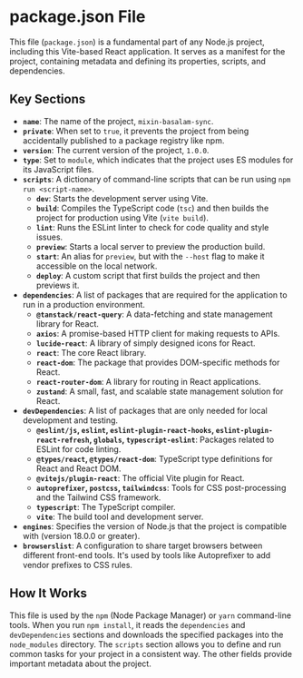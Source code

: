 # package.json File

This file (`package.json`) is a fundamental part of any Node.js project, including this Vite-based React application. It serves as a manifest for the project, containing metadata and defining its properties, scripts, and dependencies.

## Key Sections

- **`name`**: The name of the project, `mixin-basalam-sync`.
- **`private`**: When set to `true`, it prevents the project from being accidentally published to a package registry like npm.
- **`version`**: The current version of the project, `1.0.0`.
- **`type`**: Set to `module`, which indicates that the project uses ES modules for its JavaScript files.
- **`scripts`**: A dictionary of command-line scripts that can be run using `npm run <script-name>`.
  - **`dev`**: Starts the development server using Vite.
  - **`build`**: Compiles the TypeScript code (`tsc`) and then builds the project for production using Vite (`vite build`).
  - **`lint`**: Runs the ESLint linter to check for code quality and style issues.
  - **`preview`**: Starts a local server to preview the production build.
  - **`start`**: An alias for `preview`, but with the `--host` flag to make it accessible on the local network.
  - **`deploy`**: A custom script that first builds the project and then previews it.
- **`dependencies`**: A list of packages that are required for the application to run in a production environment.
  - **`@tanstack/react-query`**: A data-fetching and state management library for React.
  - **`axios`**: A promise-based HTTP client for making requests to APIs.
  - **`lucide-react`**: A library of simply designed icons for React.
  - **`react`**: The core React library.
  - **`react-dom`**: The package that provides DOM-specific methods for React.
  - **`react-router-dom`**: A library for routing in React applications.
  - **`zustand`**: A small, fast, and scalable state management solution for React.
- **`devDependencies`**: A list of packages that are only needed for local development and testing.
  - **`@eslint/js`, `eslint`, `eslint-plugin-react-hooks`, `eslint-plugin-react-refresh`, `globals`, `typescript-eslint`**: Packages related to ESLint for code linting.
  - **`@types/react`, `@types/react-dom`**: TypeScript type definitions for React and React DOM.
  - **`@vitejs/plugin-react`**: The official Vite plugin for React.
  - **`autoprefixer`, `postcss`, `tailwindcss`**: Tools for CSS post-processing and the Tailwind CSS framework.
  - **`typescript`**: The TypeScript compiler.
  - **`vite`**: The build tool and development server.
- **`engines`**: Specifies the version of Node.js that the project is compatible with (version 18.0.0 or greater).
- **`browserslist`**: A configuration to share target browsers between different front-end tools. It's used by tools like Autoprefixer to add vendor prefixes to CSS rules.

## How It Works

This file is used by the `npm` (Node Package Manager) or `yarn` command-line tools. When you run `npm install`, it reads the `dependencies` and `devDependencies` sections and downloads the specified packages into the `node_modules` directory. The `scripts` section allows you to define and run common tasks for your project in a consistent way. The other fields provide important metadata about the project.
